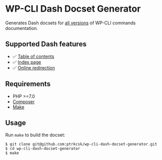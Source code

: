 # WP-CLI Dash Docset Generator

Generates Dash docsets for [all versions](https://github.com/wp-cli/handbook/releases) of WP-CLI commands documentation.

## Supported Dash features

- ✅ [Table of contents](https://kapeli.com/docsets#tableofcontents)
- ✅ [Index page](https://kapeli.com/docsets#settingindexpage)
- ✅ [Online redirection](https://kapeli.com/docsets#onlineRedirection)

## Requirements

- PHP \>=7.0
- [Composer](https://getcomposer.org/)
- [Make](https://www.gnu.org/software/make/)

## Usage

Run `make` to build the docset:

```
$ git clone git@github.com:ptrkcsk/wp-cli-dash-docset-generator.git
$ cd wp-cli-dash-docset-generator
$ make
```
